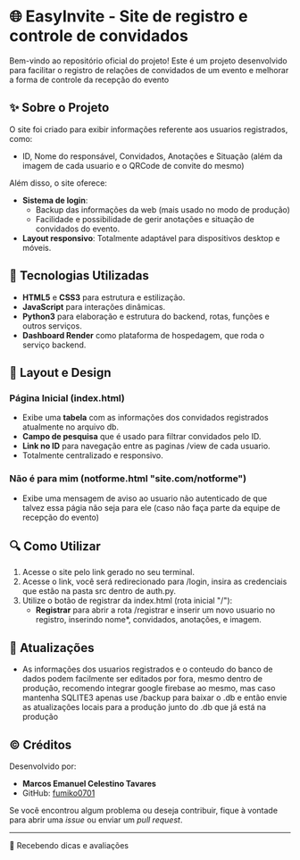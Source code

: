 # 🌐 EasyInvite - Site de registro e controle de convidados

Bem-vindo ao repositório oficial do projeto! Este é um projeto desenvolvido para facilitar o registro de relações de convidados de um evento e melhorar a forma de controle da recepção do evento

## ✨ Sobre o Projeto

O site foi criado para exibir informações referente aos usuarios registrados, como:
- ID, Nome do responsável, Convidados, Anotações e Situação (além da imagem de cada usuario e o QRCode de convite do mesmo)

Além disso, o site oferece:
- **Sistema de login**:
  - Backup das informações da web (mais usado no modo de produção)
  - Facilidade e possibilidade de gerir anotações e situação de convidados do evento.
- **Layout responsivo**: Totalmente adaptável para dispositivos desktop e móveis.

## 🔧 Tecnologias Utilizadas

- **HTML5** e **CSS3** para estrutura e estilização.
- **JavaScript** para interações dinâmicas.
- **Python3** para elaboração e estrutura do backend, rotas, funções e outros serviços.
- **Dashboard Render** como plataforma de hospedagem, que roda o serviço backend.

## 🎨 Layout e Design

### Página Inicial (index.html)
- Exibe uma **tabela** com as informações dos convidados registrados atualmente no arquivo db.
- **Campo de pesquisa** que é usado para filtrar convidados pelo ID.
- **Link no ID** para navegação entre as paginas /view de cada usuario.
- Totalmente centralizado e responsivo.

### Não é para mim (notforme.html "site.com/notforme")
- Exibe uma mensagem de aviso ao usuario não autenticado de que talvez essa págia não seja para ele (caso não faça parte da equipe de recepção do evento)

## 🔍 Como Utilizar

1. Acesse o site pelo link gerado no seu terminal.
2. Acesse o link, você será redirecionado para /login, insira as credenciais que estão na pasta src dentro de auth.py.
3. Utilize o botão de registrar da index.html (rota inicial "/"):
   - **Registrar** para abrir a rota /registrar e inserir um novo usuario no registro, inserindo nome*, convidados, anotações, e imagem.

## 🔄 Atualizações

- As informações dos usuarios registrados e o conteudo do banco de dados podem facilmente ser editados por fora, mesmo dentro de produção, recomendo integrar google firebase ao mesmo, mas caso mantenha SQLITE3 apenas use /backup para baixar o .db e então envie as atualizações locais para a produção junto do .db que já está na produção

## © Créditos

Desenvolvido por:
- **Marcos Emanuel Celestino Tavares**
- GitHub: [fumiko0701](https://github.com/fumiko0701)

Se você encontrou algum problema ou deseja contribuir, fique à vontade para abrir uma *issue* ou enviar um *pull request*.

---

📢 Recebendo dicas e avaliações

